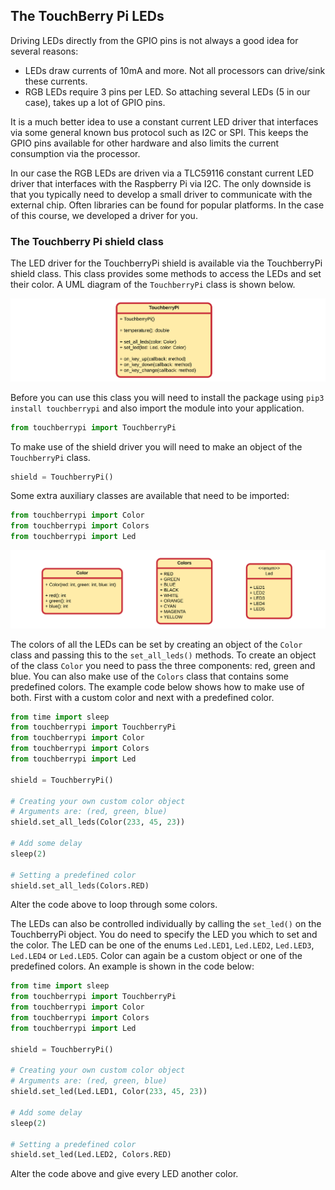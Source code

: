 ## The TouchBerry Pi LEDs

Driving LEDs directly from the GPIO pins is not always a good idea for several reasons:
* LEDs draw currents of 10mA and more. Not all processors can drive/sink these currents.
* RGB LEDs require 3 pins per LED. So attaching several LEDs (5 in our case), takes up a lot of GPIO pins.

It is a much better idea to use a constant current LED driver that interfaces via some general known bus protocol such as I2C or SPI. This keeps the GPIO pins available for other hardware and also limits the current consumption via the processor.

In our case the RGB LEDs are driven via a TLC59116 constant current LED driver that interfaces with the Raspberry Pi via I2C. The only downside is that you typically need to develop a small driver to communicate with the external chip. Often libraries can be found for popular platforms. In the case of this course, we developed a driver for you.

### The Touchberry Pi shield class

The LED driver for the TouchberryPi shield is available via the TouchberryPi shield class. This class provides some methods to access the LEDs and set their color. A UML diagram of the `TouchberryPi` class is shown below.

![UML class diagram of TouchberryPi](img/touchberry_pi_uml.png)

Before you can use this class you will need to install the package using `pip3 install touchberrypi` and also import the module into your application.

```python
from touchberrypi import TouchberryPi
```

To make use of the shield driver you will need to make an object of the `TouchberryPi` class.

```python
shield = TouchberryPi()
```

Some extra auxiliary classes are available that need to be imported:

```python
from touchberrypi import Color
from touchberrypi import Colors
from touchberrypi import Led
```

![UML class diagram of Color and Led classes](img/touchberry_pi_color_uml.png)

The colors of all the LEDs can be set by creating an object of the `Color` class and passing this to the `set_all_leds()` methods. To create an object of the class `Color` you need to pass the three components: red, green and blue. You can also make use of the `Colors` class that contains some predefined colors. The example code below shows how to make use of both. First with a custom color and next with a predefined color.

```python
from time import sleep
from touchberrypi import TouchberryPi
from touchberrypi import Color
from touchberrypi import Colors
from touchberrypi import Led

shield = TouchberryPi()

# Creating your own custom color object
# Arguments are: (red, green, blue)
shield.set_all_leds(Color(233, 45, 23))

# Add some delay
sleep(2)

# Setting a predefined color
shield.set_all_leds(Colors.RED)
```

Alter the code above to loop through some colors.

The LEDs can also be controlled individually by calling the `set_led()` on the TouchberryPi object. You do need to specify the LED you which to set and the color. The LED can be one of the enums `Led.LED1`, `Led.LED2`, `Led.LED3`, `Led.LED4` or `Led.LED5`. Color can again be a custom object or one of the predefined colors. An example is shown in the code below:

```python
from time import sleep
from touchberrypi import TouchberryPi
from touchberrypi import Color
from touchberrypi import Colors
from touchberrypi import Led

shield = TouchberryPi()

# Creating your own custom color object
# Arguments are: (red, green, blue)
shield.set_led(Led.LED1, Color(233, 45, 23))

# Add some delay
sleep(2)

# Setting a predefined color
shield.set_led(Led.LED2, Colors.RED)
```

Alter the code above and give every LED another color.
